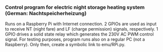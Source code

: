 ### Control program for electric night storage heating system (German: Nachtspeicherheizung)

Runs on a Raspberry Pi with Internet connection.
2 GPIOs are used as input to receive NT (night fare) and LF (charge permission) signals, respectively.
1 GPIO drives a solid state relay which generates the 230V AC PWM control signal.
For testing purposes, program runs also on a regular PC (not a Raspberry).
Only then, create a symbolic link to emu/RPi.py.


